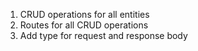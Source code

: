 1. CRUD operations for all entities
2. Routes for all CRUD operations
3. Add type for request and response body